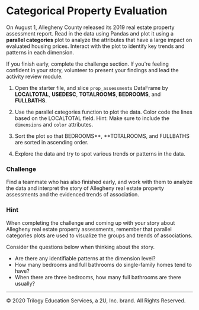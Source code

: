 # Categorical Property Evaluation

On August 1, Allegheny County released its 2019 real estate property assessment report. Read in the data using Pandas and plot it using a **parallel categories** plot to analyze the attributes that have a large impact on evaluated housing prices. Interact with the plot to identify key trends and patterns in each dimension.

If you finish early, complete the challenge section. If you're feeling confident in your story, volunteer to present your findings and lead the activity review module.

1. Open the starter file, and slice `prop_assessments` DataFrame by **LOCALTOTAL**, **USEDESC**, **TOTALROOMS**, **BEDROOMS**, and **FULLBATHS**.

2. Use the parallel categories function to plot the data. Color code the lines based on the LOCALTOTAL field. Hint: Make sure to include the `dimensions` and `color` attributes.

3. Sort the plot so that BEDROOMS**, **TOTALROOMS, and FULLBATHS are sorted in ascending order.

4. Explore the data and try to spot various trends or patterns in the data.

### Challenge

Find a teammate who has also finished early, and work with them to analyze the data and interpret the story of Allegheny real estate property assessments and the evidenced trends of association.

### Hint

When completing the challenge and coming up with your story about Allegheny real estate property assessments, remember that parallel categories plots are used to visualize the groups and trends of associations.

Consider the questions below when thinking about the story.

* Are there any identifiable patterns at the dimension level?
* How many bedrooms and full bathrooms do single-family homes tend to have?
* When there are three bedrooms, how many full bathrooms are there usually?

---

© 2020 Trilogy Education Services, a 2U, Inc. brand. All Rights Reserved.

